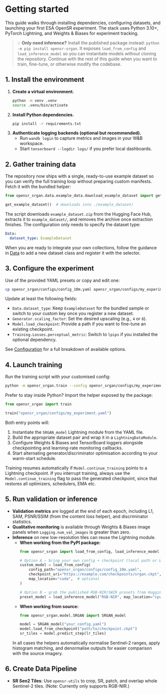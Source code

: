# Getting started

This guide walks through installing dependencies, configuring datasets, and launching your first ESA OpenSR experiment. The stack uses Python 3.10+, PyTorch Lightning, and Weights & Biases for experiment tracking.

> 💡 **Only need inference?** Install the published package instead: `python -m pip install opensr-srgan`. It exposes `load_from_config` and `load_inference_model` so you can instantiate models without cloning the repository. Continue with the rest of this guide when you want to train, fine-tune, or otherwise modify the codebase.

## 1. Install the environment

1. **Create a virtual environment.**
   ```bash
   python -m venv .venv
   source .venv/bin/activate
   ```
2. **Install Python dependencies.**
   ```bash
   pip install -r requirements.txt
   ```
3. **Authenticate logging backends (optional but recommended).**
   * Run `wandb login` to capture metrics and images in your W&B workspace.
   * Start `tensorboard --logdir logs/` if you prefer local dashboards.

## 2. Gather training data

The repository now ships with a single, ready-to-use example dataset so you can verify the full training loop without preparing custom manifests. Fetch it with the bundled helper:

```python
from opensr_srgan.data.example_data.download_example_dataset import get_example_dataset

get_example_dataset()  # downloads into ./example_dataset/
```

The script downloads `example_dataset.zip` from the Hugging Face Hub, extracts it to `example_dataset/`, and removes the archive once extraction finishes. The configuration only needs to specify the dataset type:

```yaml
Data:
  dataset_type: ExampleDataset
```

When you are ready to integrate your own collections, follow the guidance in [Data](data.md) to add a new dataset class and register it with the selector.

## 3. Configure the experiment

Use of the provided YAML presets or copy and edit one:

```bash
cp opensr_srgan/configs/config_10m.yaml opensr_srgan/configs/my_experiment.yaml
```

Update at least the following fields:

* `Data.dataset_type`: Keep `ExampleDataset` for the bundled sample or switch to your custom key once you register a new dataset.
* `Generator.scaling_factor`: Set the desired upscaling (e.g., `4` or `8`).
* `Model.load_checkpoint`: Provide a path if you want to fine-tune an existing checkpoint.
* `Training.Losses.perceptual_metric`: Switch to `lpips` if you installed the optional dependency.

See [Configuration](configuration.md) for a full breakdown of available options.

## 4. Launch training

Run the training script with your customised config:

```bash
python -m opensr_srgan.train --config opensr_srgan/configs/my_experiment.yaml
```

Prefer to stay inside Python? Import the helper exposed by the package:

```python
from opensr_srgan import train

train("opensr_srgan/configs/my_experiment.yaml")
```

Both entry points will:

1. Instantiate the `SRGAN_model` Lightning module from the YAML file.
2. Build the appropriate dataset pair and wrap it in a `LightningDataModule`.
3. Configure Weights & Biases and TensorBoard loggers alongside checkpointing and learning-rate monitoring callbacks.
4. Start alternating generator/discriminator optimisation according to your warm-start schedule.

Training resumes automatically if `Model.continue_training` points to a Lightning checkpoint. If you interrupt training, always use the `Model.continue_training` flag to pass the generated checkpoint, since that restores all optimizers, schedulers, EMA etc.

## 5. Run validation or inference

* **Validation metrics** are logged at the end of each epoch, including L1, SAM, PSNR/SSIM (from the content loss helper), and
  discriminator statistics.
* **Qualitative monitoring** is available through Weights & Biases image panels when `Logging.num_val_images` is greater than zero.
* **Inference** on new low-resolution tiles can reuse the Lightning module.
  * **When working from the PyPI package:**
    ```python
    from opensr_srgan import load_from_config, load_inference_model

    # Option A – bring your own config + checkpoint (local path or URL)
    custom_model = load_from_config(
        config_path="opensr_srgan/configs/config_10m.yaml",
        checkpoint_uri="https://example.com/checkpoints/srgan.ckpt",
        map_location="cuda",  # optional
    )

    # Option B – grab the published RGB-NIR/SWIR presets from Hugging Face
    preset_model = load_inference_model("RGB-NIR", map_location="cpu")
    ```
  * **When working from source:**
    ```python
    from opensr_srgan.model.SRGAN import SRGAN_model

    model = SRGAN_model("your_config.yaml")
    model.load_from_checkpoint("path/to/checkpoint.ckpt")
    sr_tiles = model.predict_step(lr_tiles)
    ```
  In all cases the helpers automatically normalise Sentinel-2 ranges, apply histogram matching, and denormalise outputs for
  easier comparison with the source imagery.

## 6. Create Data Pipeline

* **SR Sen2 Tiles**: Use `opensr-utils` to crop, SR, patch, and overlap whole Sentinel-2 tiles. (Note: Currently only supports RGB-NIR.)